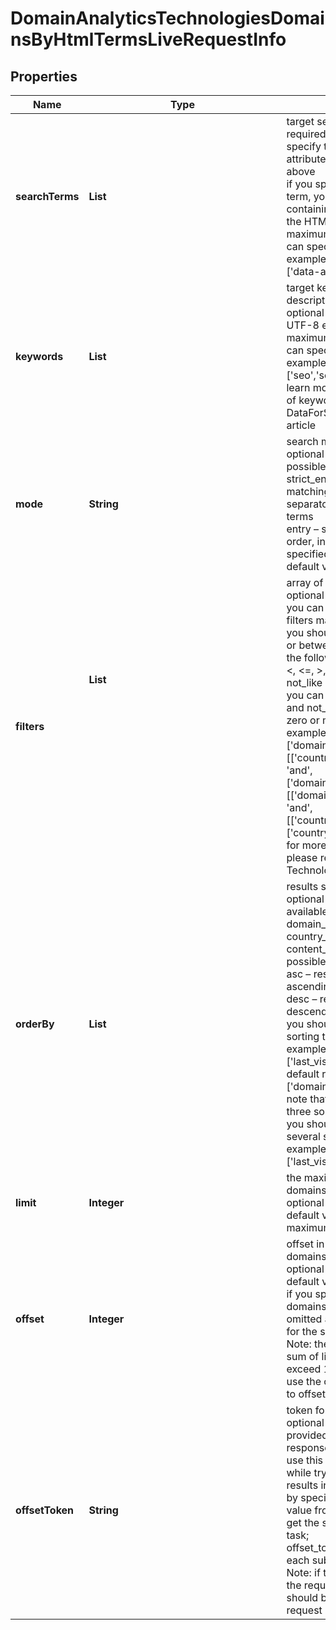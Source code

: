 # DomainAnalyticsTechnologiesDomainsByHtmlTermsLiveRequestInfo


## Properties

| Name | Type | Description | Notes |
|------------ | ------------- | ------------- | -------------|
**searchTerms** | **List<String>** | target search terms<br>required field<br>specify target HTML elements, tags, attributes, their content or all of the above<br>if you specify more than one search term, you will receive only the domains containing all of the specified terms in the HTML code of their homepage<br>maximum number of search terms you can specify: 10<br>example:<br>['data-attrid'] |[optional]|
**keywords** | **List<String>** | target keywords in the domain’s title, description or meta keywords<br>optional field<br>UTF-8 encoding<br>maximum number of keywords you can specify: 10<br>example:<br>['seo','software']<br>learn more about rules and limitations of keyword and keywords fields in DataForSEO APIs in this Help Center article |[optional]|
**mode** | **String** | search mode<br>optional field<br>possible search mode types:<br>strict_entry – search for results exactly matching the order, intervals and separators in the specified search terms<br>entry – search for results ignoring the order, intervals and separators in the specified search terms<br>default value: entry |[optional]|
**filters** | **List<Object>** | array of results filtering parameters<br>optional field<br>you can add several filters at once (8 filters maximum)<br>you should set a logical operator and, or between the conditions<br>the following operators are supported:<br><, <=, >, >=, =, <>, in, not_in, like, not_like<br>you can use the % operator with like and not_like to match any string of zero or more characters<br>example:<br>['domain','like','%seo%']<br>[['country_iso_code','=','US'],<br>'and',<br>['domain_rank','>',100]]<br>[['domain_rank','>',100],<br>'and',<br>[['country_iso_code','=','US'],'or',['country_iso_code','=','CA']]]<br>for more information about filters, please refer to Domain Analytics Technologies API – Filters |[optional]|
**orderBy** | **List<String>** | results sorting rules<br>optional field<br>available fields:<br>domain_rank, domain, last_visited, country_iso_code, language_code, content_language_code<br>possible sorting types:<br>asc – results will be sorted in the ascending order<br>desc – results will be sorted in the descending order<br>you should use a comma to set up a sorting type<br>example:<br>['last_visited,desc']<br>default rule:<br>['domain_rank,desc']<br>note that you can set no more than three sorting rules in a single request<br>you should use a comma to separate several sorting rules<br>example:<br>['last_visited,desc','domain_rank,desc'] |[optional]|
**limit** | **Integer** | the maximum number of returned domains<br>optional field<br>default value: 100<br>maximum value: 10000 |[optional]|
**offset** | **Integer** | offset in the results array of returned domains<br>optional field<br>default value: 0<br>if you specify the 10 value, the first ten domains in the results array will be omitted and the data will be provided for the successive domains;<br>Note: the maximum value is 9999, the sum of limit and offset must not exceed 10000;<br>use the offset_token if you would like to offset more results |[optional]|
**offsetToken** | **String** | token for subsequent requests<br>optional field<br>provided in the identical filed of the response to each request;<br>use this parameter to avoid timeouts while trying to obtain over 100,000 results in a single request;<br>by specifying the unique offset_token value from the response array, you will get the subsequent results of the initial task;<br>offset_token values are unique for each subsequent task<br>Note: if the offset_token is specified in the request, all other parameters should be identical to the previous request |[optional]|